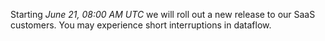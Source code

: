 Starting *June 21, 08:00 AM UTC* we will roll out a new release to our SaaS customers. You may experience short interruptions in dataflow.
